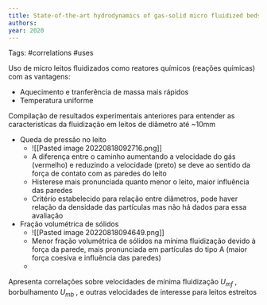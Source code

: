 ```yaml
---
title: State-of-the-art hydrodynamics of gas-solid micro fluidized beds | Elsevier Enhanced Reader
authors: 
year: 2020
---
```

Tags: #correlations #uses

Uso de micro leitos fluidizados como reatores químicos (reações químicas) com as vantagens:
* Aquecimento e tranferência de massa mais rápidos
* Temperatura uniforme

Compilação de resultados experimentais anteriores para entender as caracteristícas da fluidização em leitos de diâmetro até ~10mm
* Queda de pressão no leito
	* ![[Pasted image 20220818092716.png]]
	* A diferença entre o caminho aumentando a velocidade do gás (vermelho) e reduzindo a velocidade (preto) se deve ao sentido da força de contato com as paredes do leito
	* Histerese mais pronunciada quanto menor o leito, maior influência das paredes
	* Critério estabelecido para relação entre diâmetros, pode haver relação da densidade das partículas mas não há dados para essa avaliação
* Fração volumétrica de sólidos
	* ![[Pasted image 20220818094649.png]]
	* Menor fração volumétrica de sólidos na mínima fluidização devido à força da parede, mais pronunciada em partículas do tipo A (maior força coesiva e influência das paredes)
	* 

Apresenta correlações sobre velocidades de mínima fluidização $U_{mf}$ , borbulhamento $U_{mb}$ , e outras velocidades de interesse para leitos estreitos
